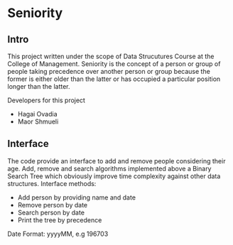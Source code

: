 # Seniority

## Intro 
This project written under the scope of Data Strucutures Course at the College of Management.
Seniority is the concept of a person or group of people taking precedence over another person or group because the former is either older than the latter or has occupied a particular position longer than the latter.

Developers for this project
* Hagai Ovadia
* Maor Shmueli

## Interface
The code provide an interface to add and remove people considering their age.
Add, remove and search algorithms implemented above a Binary Search Tree which obviously improve time complexity against other data structures.
Interface methods:
* Add person by providing name and date
* Remove person by date
* Search person by date
* Print the tree by precedence

Date Format: yyyyMM, e.g 196703

